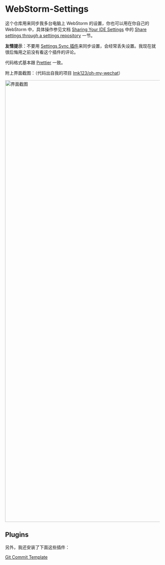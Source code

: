 # WebStorm-Settings

这个仓库用来同步我多台电脑上 WebStorm 的设置，你也可以用在你自己的 WebStorm 中，具体操作参见文档 [Sharing Your IDE Settings]( https://www.jetbrains.com/help/webstorm/sharing-your-ide-settings.html) 中的 [Share settings through a settings repository](https://www.jetbrains.com/help/webstorm/sharing-your-ide-settings.html#settings-repository) 一节。

**友情提示**：不要用 [Settings Sync 插件](https://plugins.jetbrains.com/plugin/9922-ide-settings-sync)来同步设置，会经常丢失设置。我现在就很后悔用之前没有看这个插件的评论。

代码格式基本跟 [Prettier](https://prettier.io/) 一致。

附上界面截图：（代码出自我的项目 [lmk123/oh-my-wechat](https://github.com/lmk123/oh-my-wechat)）

<img width="1440" alt="界面截图" src="https://user-images.githubusercontent.com/5035625/53544937-c8033d00-3b62-11e9-8628-bcef29184189.png">

## Plugins

另外，我还安装了下面这些插件：

[Git Commit Template](https://plugins.jetbrains.com/plugin/9861-git-commit-template)

